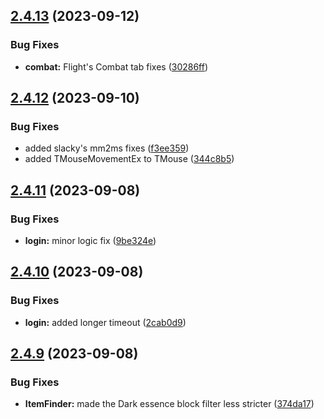 ## [2.4.13](https://github.com/Torwent/SRL-T/compare/v2.4.12...v2.4.13) (2023-09-12)


### Bug Fixes

* **combat:** Flight's Combat tab fixes ([30286ff](https://github.com/Torwent/SRL-T/commit/30286ff0df2d8f05b050995911f5294983dfae7c))



## [2.4.12](https://github.com/Torwent/SRL-T/compare/v2.4.11...v2.4.12) (2023-09-10)


### Bug Fixes

* added slacky's mm2ms fixes ([f3ee359](https://github.com/Torwent/SRL-T/commit/f3ee359409c0fd433a8ca3f6beb8604a3701be16))
* added TMouseMovementEx to TMouse ([344c8b5](https://github.com/Torwent/SRL-T/commit/344c8b5a1fa71d3560a18e8d815b3dcdc9c54504))



## [2.4.11](https://github.com/Torwent/SRL-T/compare/v2.4.10...v2.4.11) (2023-09-08)


### Bug Fixes

* **login:** minor logic fix ([9be324e](https://github.com/Torwent/SRL-T/commit/9be324ed24f726268d2051bde73a458f8cb82cb7))



## [2.4.10](https://github.com/Torwent/SRL-T/compare/v2.4.9...v2.4.10) (2023-09-08)


### Bug Fixes

* **login:** added longer timeout ([2cab0d9](https://github.com/Torwent/SRL-T/commit/2cab0d9148e2ad4e9576e36001a7d3b5df042237))



## [2.4.9](https://github.com/Torwent/SRL-T/compare/v2.4.8...v2.4.9) (2023-09-08)


### Bug Fixes

* **ItemFinder:** made the Dark essence block filter less stricter ([374da17](https://github.com/Torwent/SRL-T/commit/374da173a90692d4154cf30d386257b8c37b617c))



